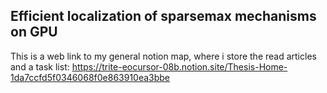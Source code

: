 ## Efficient localization of sparsemax mechanisms on GPU

This is a web link to my general notion map, where i store the read articles and a task list:
https://trite-eocursor-08b.notion.site/Thesis-Home-1da7ccfd5f0346068f0e863910ea3bbe


<!-- 
# Most recent benchmark results: 

<img src="benchmark_unrolled_kernel1.JPG" /> 
-->